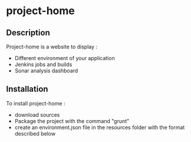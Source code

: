 project-home
============

Description
-----------
Project-home is a website to display : 
- Different environment of your application
- Jenkins jobs and builds
- Sonar analysis dashboard


Installation
------------
To install project-home :
- download sources
- Package the project with the command "grunt"
- create an environment.json file in the resources folder with the format described below

